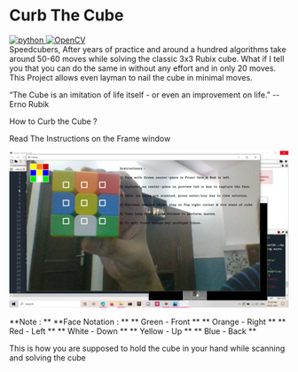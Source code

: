 # Curb The Cube 
<a href="https://www.python.org" target="_blank"> <img src="https://img.shields.io/badge/Python-3776AB?style=for-the-badge&logo=python&logoColor=white" alt="python" /> </a> 
<a href="https://opencv.org/" target="_blank"> <img src="https://img.shields.io/badge/OpenCV-27338e?style=for-the-badge&logo=OpenCV&logoColor=white" alt="OpenCV" /> </a> 
<br>
Speedcubers, After years of practice and around a hundred algorithms take around 50-60 moves while solving the classic 3x3 Rubix cube. What if I tell you that you can do the same in without any effort and in only 20 moves. This Project allows even layman to nail the cube in minimal moves.


“The Cube is an imitation of life itself - or even an improvement on life.”
-- Erno Rubik

How to Curb the Cube ?

Read The Instructions on the Frame window

![Frame](assets/Frame.png)

**Note :  **
**Face Notation : **
**  Green - Front **
**  Orange - Right **
**  Red - Left **
**  White - Down **
**  Yellow - Up **
**  Blue - Back **

This is how you are supposed to hold the cube in your hand while scanning and solving the cube
